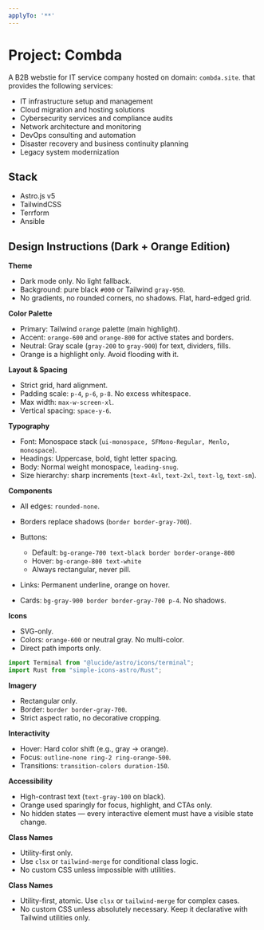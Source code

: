 ```yaml
---
applyTo: '**'
---
```

# Project: Combda

A B2B webstie for IT service company hosted on domain: `combda.site`. that provides the following services:

* IT infrastructure setup and management
* Cloud migration and hosting solutions
* Cybersecurity services and compliance audits
* Network architecture and monitoring
* DevOps consulting and automation
* Disaster recovery and business continuity planning
* Legacy system modernization

## Stack

- Astro.js v5
- TailwindCSS
- Terrform
- Ansible

## Design Instructions (Dark + Orange Edition)

**Theme**

* Dark mode only. No light fallback.
* Background: pure black `#000` or Tailwind `gray-950`.
* No gradients, no rounded corners, no shadows. Flat, hard-edged grid.

**Color Palette**

* Primary: Tailwind `orange` palette (main highlight).
* Accent: `orange-600` and `orange-800` for active states and borders.
* Neutral: Gray scale (`gray-200` to `gray-900`) for text, dividers, fills.
* Orange is a highlight only. Avoid flooding with it.

**Layout & Spacing**

* Strict grid, hard alignment.
* Padding scale: `p-4`, `p-6`, `p-8`. No excess whitespace.
* Max width: `max-w-screen-xl`.
* Vertical spacing: `space-y-6`.

**Typography**

* Font: Monospace stack (`ui-monospace, SFMono-Regular, Menlo, monospace`).
* Headings: Uppercase, bold, tight letter spacing.
* Body: Normal weight monospace, `leading-snug`.
* Size hierarchy: sharp increments (`text-4xl`, `text-2xl`, `text-lg`, `text-sm`).

**Components**

* All edges: `rounded-none`.
* Borders replace shadows (`border border-gray-700`).
* Buttons:

  * Default: `bg-orange-700 text-black border border-orange-800`
  * Hover: `bg-orange-800 text-white`
  * Always rectangular, never pill.
* Links: Permanent underline, orange on hover.
* Cards: `bg-gray-900 border border-gray-700 p-4`. No shadows.

**Icons**

* SVG-only.
* Colors: `orange-600` or neutral gray. No multi-color.
* Direct path imports only.

```ts
import Terminal from "@lucide/astro/icons/terminal";
import Rust from "simple-icons-astro/Rust";
```

**Imagery**

* Rectangular only.
* Border: `border border-gray-700`.
* Strict aspect ratio, no decorative cropping.

**Interactivity**

* Hover: Hard color shift (e.g., gray → orange).
* Focus: `outline-none ring-2 ring-orange-500`.
* Transitions: `transition-colors duration-150`.

**Accessibility**

* High-contrast text (`text-gray-100` on black).
* Orange used sparingly for focus, highlight, and CTAs only.
* No hidden states — every interactive element must have a visible state change.

**Class Names**

* Utility-first only.
* Use `clsx` or `tailwind-merge` for conditional class logic.
* No custom CSS unless impossible with utilities.


**Class Names**

* Utility-first, atomic. Use `clsx` or `tailwind-merge` for complex cases.
* No custom CSS unless absolutely necessary. Keep it declarative with Tailwind utilities only.
